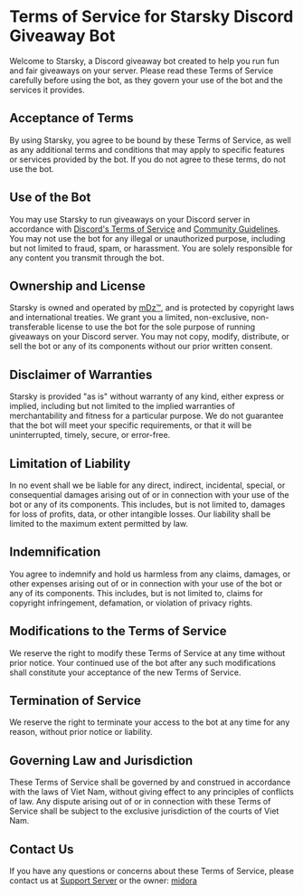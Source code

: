 # Terms of Service for Starsky Discord Giveaway Bot
Welcome to Starsky, a Discord giveaway bot created to help you run fun and fair giveaways on your server. Please read these Terms of Service carefully before using the bot, as they govern your use of the bot and the services it provides.

## Acceptance of Terms
By using Starsky, you agree to be bound by these Terms of Service, as well as any additional terms and conditions that may apply to specific features or services provided by the bot. If you do not agree to these terms, do not use the bot.

## Use of the Bot
You may use Starsky to run giveaways on your Discord server in accordance with [Discord's Terms of Service](https://discord.com/terms) and [Community Guidelines](https://discord.com/guidelines). You may not use the bot for any illegal or unauthorized purpose, including but not limited to fraud, spam, or harassment. You are solely responsible for any content you transmit through the bot.

## Ownership and License
Starsky is owned and operated by [mDz™](https://discord.com/invite/pVXYFzX58B), and is protected by copyright laws and international treaties. We grant you a limited, non-exclusive, non-transferable license to use the bot for the sole purpose of running giveaways on your Discord server. You may not copy, modify, distribute, or sell the bot or any of its components without our prior written consent.

## Disclaimer of Warranties
Starsky is provided "as is" without warranty of any kind, either express or implied, including but not limited to the implied warranties of merchantability and fitness for a particular purpose. We do not guarantee that the bot will meet your specific requirements, or that it will be uninterrupted, timely, secure, or error-free.

## Limitation of Liability
In no event shall we be liable for any direct, indirect, incidental, special, or consequential damages arising out of or in connection with your use of the bot or any of its components. This includes, but is not limited to, damages for loss of profits, data, or other intangible losses. Our liability shall be limited to the maximum extent permitted by law.

## Indemnification
You agree to indemnify and hold us harmless from any claims, damages, or other expenses arising out of or in connection with your use of the bot or any of its components. This includes, but is not limited to, claims for copyright infringement, defamation, or violation of privacy rights.

## Modifications to the Terms of Service
We reserve the right to modify these Terms of Service at any time without prior notice. Your continued use of the bot after any such modifications shall constitute your acceptance of the new Terms of Service.

## Termination of Service
We reserve the right to terminate your access to the bot at any time for any reason, without prior notice or liability.

## Governing Law and Jurisdiction
These Terms of Service shall be governed by and construed in accordance with the laws of Viet Nam, without giving effect to any principles of conflicts of law. Any dispute arising out of or in connection with these Terms of Service shall be subject to the exclusive jurisdiction of the courts of Viet Nam.

## Contact Us
If you have any questions or concerns about these Terms of Service, please contact us at [Support Server](https://discord.gg/y97MvVyrwC) or the owner: [midora](https://discord.com/users/897838071922446466)
